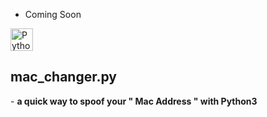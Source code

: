 * Coming Soon

<p align="left">
<a href="https://www.python.org/" target="_blank" rel="noreferrer"><img src="https://raw.githubusercontent.com/danielcranney/readme-generator/main/public/icons/skills/python-colored.svg" width="36" height="36" alt="Python" /></a>
                    </p>
                    




 <h2> mac_changer.py </h2>
- <b> a quick way to spoof your " Mac Address " with Python3 </b> 

 


